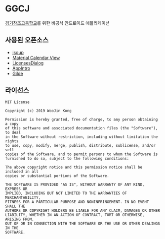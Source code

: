 # GGCJ

[경기창조고등학교](http://ggcj.hs.kr)를 위한  비공식 안드로이드 애플리케이션

## 사용된 오픈소스

- [jsoup](https://jsoup.org)
- [Material Calendar View](https://github.com/prolificinteractive/material-calendarview)
- [LicensesDialog](https://github.com/PSDev/LicensesDialog)
- [AppIntro](https://github.com/AppIntro/AppIntro)
- [Gilde](https://github.com/bumptech/glide/)

## 라이선스

```
MIT License

Copyright (c) 2019 WooJin Kong

Permission is hereby granted, free of charge, to any person obtaining a copy
of this software and associated documentation files (the "Software"), to deal
in the Software without restriction, including without limitation the rights
to use, copy, modify, merge, publish, distribute, sublicense, and/or sell
copies of the Software, and to permit persons to whom the Software is
furnished to do so, subject to the following conditions:

The above copyright notice and this permission notice shall be included in all
copies or substantial portions of the Software.

THE SOFTWARE IS PROVIDED "AS IS", WITHOUT WARRANTY OF ANY KIND, EXPRESS OR
IMPLIED, INCLUDING BUT NOT LIMITED TO THE WARRANTIES OF MERCHANTABILITY,
FITNESS FOR A PARTICULAR PURPOSE AND NONINFRINGEMENT. IN NO EVENT SHALL THE
AUTHORS OR COPYRIGHT HOLDERS BE LIABLE FOR ANY CLAIM, DAMAGES OR OTHER
LIABILITY, WHETHER IN AN ACTION OF CONTRACT, TORT OR OTHERWISE, ARISING FROM,
OUT OF OR IN CONNECTION WITH THE SOFTWARE OR THE USE OR OTHER DEALINGS IN THE
SOFTWARE.
```

